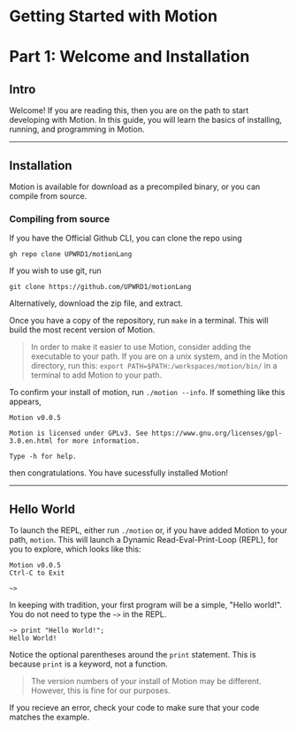 # Getting Started with Motion
# Part 1: Welcome and Installation

## Intro
Welcome! If you are reading this, then you are on the path to start developing with Motion. In this guide, you will learn the basics of installing, running, and programming in Motion.

---

## Installation
Motion is available for download as a precompiled binary, or you can compile from source.

### Compiling from source
If you have the Official Github CLI, you can clone the repo using

`gh repo clone UPWRD1/motionLang`

If you wish to use git, run 

`git clone https://github.com/UPWRD1/motionLang`

Alternatively, download the zip file, and extract.

Once you have a copy of the repository, run `make` in a terminal. 
This will build the most recent version of Motion.

> In order to make it easier to use Motion, consider adding the executable to your path. If you are on a unix system, and in the Motion directory, run this: 
> `export PATH=$PATH:/workspaces/motion/bin/` in a terminal to add Motion to your path. 

To confirm your install of motion, run `./motion --info`. If something like this appears,

```
Motion v0.0.5

Motion is licensed under GPLv3. See https://www.gnu.org/licenses/gpl-3.0.en.html for more information.

Type -h for help.
```
then congratulations. You have sucessfully installed Motion!

---

## Hello World
To launch the REPL, either run `./motion` or, if you have added Motion to your path, `motion`. This will launch a Dynamic Read-Eval-Print-Loop (REPL), for you to explore, which looks like this:
```
Motion v0.0.5
Ctrl-C to Exit

~> 
```
In keeping with tradition, your first program will be a simple, "Hello world!". You do not need to type the `~>` in the REPL.
```
~> print "Hello World!";
Hello World!
```

Notice the optional parentheses around the `print` statement. This is because `print` is a keyword, not a function.
> The version numbers of your install of Motion may be different. However, this is fine for our purposes.

If you recieve an error, check your code to make sure that your code matches the example. 
